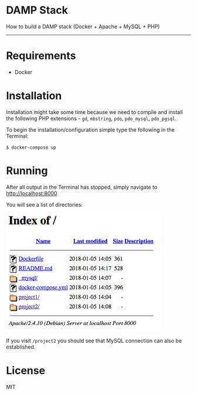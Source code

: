 # DAMP Stack

How to build a DAMP stack (Docker + Apache + MySQL + PHP)

---

# Requirements

- Docker

# Installation

Installation might take some time because we need to compile and install the following PHP extensions - `gd`, `mbstring`, `pdo`, `pdo_mysql`, `pdo_pgsql`.

To begin the installation/configuration simple type the following in the Terminal:

```
$ docker-compose up
```

# Running

After all output in the Terminal has stopped, simply navigate to [http://localhost:8000](http://localhost:8000)

You will see a list of directories:

![Screenshot](/screenshot.png?raw=true "Screenshot")

If you visit `/project2` you should see that MySQL connection can also be established.

# License

MIT